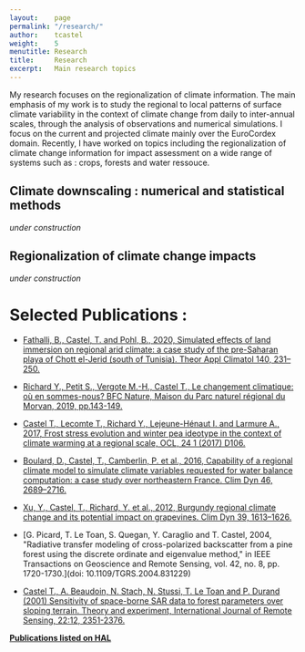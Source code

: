 ```yaml
---
layout:    page
permalink: "/research/"
author:    tcastel
weight:    5
menutitle: Research
title:     Research
excerpt:   Main research topics 
---
```


My research focuses on the regionalization of climate information. The main emphasis of my work is to study the regional to local patterns of surface climate variability in the context of climate change from daily to inter-annual scales, through the analysis of observations and numerical simulations. I focus on the current and projected climate mainly over the EuroCordex domain. Recently, I have worked on topics including the regionalization of climate change information for impact assessment on a wide range of systems such as : crops, forests and water ressouce.

<div class="bg-scroll" style="background-image: url('{{ "/media/imgpreixan/Malepere.jpg" | absolute_url }}')"></div>

## Climate downscaling : numerical and statistical methods

*under construction*

<div class="bg-scroll" style="background-image: url('{{ "/media/imgpreixan/village.jpg" | absolute_url }}')"></div>

## Regionalization of climate change impacts

*under construction*

<div class="bg-scroll" style="background-image: url('{{ "/media/imgpreixan/vigne_lacamp.jpg" | absolute_url }}')"></div>


# Selected Publications :
* [Fathalli, B., Castel, T. and Pohl, B., 2020, Simulated effects of land immersion on regional arid climate: a case study of the pre-Saharan playa of Chott el-Jerid (south of Tunisia). Theor Appl Climatol 140, 231–250.](https://doi.org/10.1007/s00704-019-03083-5)

* [Richard Y., Petit S., Vergote M.-H., Castel T., Le changement climatique: où en sommes-nous? BFC Nature, Maison du Parc naturel régional du Morvan, 2019, pp.143-149.](https://hal.archives-ouvertes.fr/hal-02315848)

* [Castel T., Lecomte T., Richard Y., Lejeune-Hénaut I. and Larmure A., 2017, Frost stress evolution and winter pea ideotype in the context of climate warming at a regional scale, OCL, 24 1 (2017) D106.](https://doi.org/10.1051/ocl/2017002)

* [Boulard, D., Castel, T., Camberlin, P. et al., 2016, Capability of a regional climate model to simulate climate variables requested for water balance computation: a case study over northeastern France. Clim Dyn 46, 2689–2716.](https://doi.org/10.1007/s00382-015-2724-9)

* [Xu, Y., Castel, T., Richard, Y. et al., 2012, Burgundy regional climate change and its potential impact on grapevines. Clim Dyn 39, 1613–1626.](https://doi.org/10.1007/s00382-011-1284-x)

* [G. Picard, T. Le Toan, S. Quegan, Y. Caraglio and T. Castel, 2004, "Radiative transfer modeling of cross-polarized backscatter from a pine forest using the discrete ordinate and eigenvalue method," in IEEE Transactions on Geoscience and Remote Sensing, vol. 42, no. 8, pp. 1720-1730.](doi: 10.1109/TGRS.2004.831229)

* [Castel T., A. Beaudoin, N. Stach, N. Stussi, T. Le Toan and P. Durand (2001) Sensitivity of space-borne SAR data to forest parameters over sloping terrain. Theory and experiment, International Journal of Remote Sensing, 22:12, 2351-2376.](https://doi.org/10.1080/01431160121407)


**[Publications listed on HAL](https://hal.archives-ouvertes.fr/search/index/?q=%2A&sort=producedDate_tdate+desc&authId_i=121472&page=1)** 
